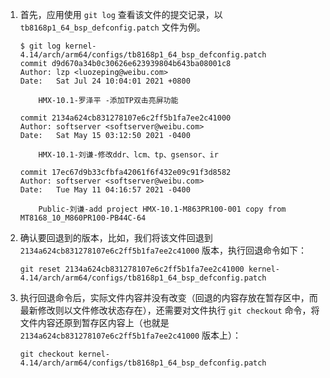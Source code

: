 1. 首先，应用使用 `git log` 查看该文件的提交记录，以 `tb8168p1_64_bsp_defconfig.patch` 文件为例。

   ```shell
   $ git log kernel-4.14/arch/arm64/configs/tb8168p1_64_bsp_defconfig.patch
   commit d9d670a34b0c30626e623939804b643ba08001c8
   Author: lzp <luozeping@weibu.com>
   Date:   Sat Jul 24 10:04:01 2021 +0800
   
       HMX-10.1-罗泽平 -添加TP双击亮屏功能
   
   commit 2134a624cb831278107e6c2ff5b1fa7ee2c41000
   Author: softserver <softserver@weibu.com>
   Date:   Sat May 15 03:12:50 2021 -0400
   
       HMX-10.1-刘谦-修改ddr、lcm、tp、gsensor、ir
   
   commit 17ec67d9b33cfbfa42061f6f432e09c91f3d8582
   Author: softserver <softserver@weibu.com>
   Date:   Tue May 11 04:16:57 2021 -0400
   
       Public-刘谦-add project HMX-10.1-M863PR100-001 copy from MT8168_10_M860PR100-PB44C-64
   ```

2. 确认要回退到的版本，比如，我们将该文件回退到 `2134a624cb831278107e6c2ff5b1fa7ee2c41000` 版本，执行回退命令如下：

   ```shell
   git reset 2134a624cb831278107e6c2ff5b1fa7ee2c41000 kernel-4.14/arch/arm64/configs/tb8168p1_64_bsp_defconfig.patch
   ```

3. 执行回退命令后，实际文件内容并没有改变（回退的内容存放在暂存区中，而最新修改则以文件修改状态存在），还需要对文件执行 `git checkout` 命令，将文件内容还原到暂存区内容上（也就是 `2134a624cb831278107e6c2ff5b1fa7ee2c41000` 版本上）：

   ```shell
   git checkout kernel-4.14/arch/arm64/configs/tb8168p1_64_bsp_defconfig.patch
   ```

   

